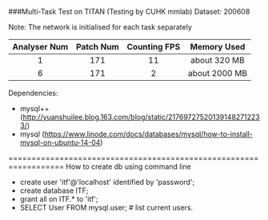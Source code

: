 ###Multi-Task Test on TITAN (Testing by CUHK mmlab)
Dataset: 200608

Note: The network is initialised for each task separately

Analyser Num | Patch Num | Counting FPS | Memory Used
:---: | :---: | :---: | :---:
1 | 171 | 11 | about 320 MB
6 | 171 | 2 | about 2000 MB


Dependencies:

- mysql++ (http://yuanshuilee.blog.163.com/blog/static/217697275201391482712233/)
- mysql (https://www.linode.com/docs/databases/mysql/how-to-install-mysql-on-ubuntu-14-04)


==================================================================
How to create db using command line

- create user 'itf'@'localhost' identified by 'password';
- create database ITF;
- grant all on ITF.* to 'itf';
- SELECT User FROM mysql.user;    # list current users.




